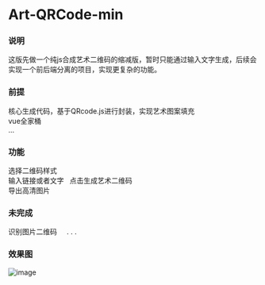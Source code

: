 # Art-QRCode-min
### 说明
这版先做一个纯js合成艺术二维码的缩减版，暂时只能通过输入文字生成，后续会实现一个前后端分离的项目，实现更复杂的功能。
### 前提
核心生成代码，基于QRcode.js进行封装，实现艺术图案填充  
vue全家桶  
...

### 功能
选择二维码样式  
输入链接或者文字    
点击生成艺术二维码  
导出高清图片  

### 未完成
识别图片二维码  
  
. . .
### 效果图
![image](http://wx1.sinaimg.cn/mw690/a73bc6a1ly1fl867ocwydj211g0gw7l0.jpg)
